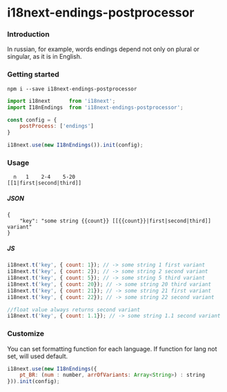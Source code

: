 # i18next-endings-postprocessor

### Introduction
In russian, for example, words endings depend not only on plural or singular, as it is in English.

### Getting started

```
npm i --save i18next-endings-postprocessor
```
```javascript
import i18next      from 'i18next';
import I18nEndings  from 'i18next-endings-postprocessor';

const config = {
	postProcess: ['endings']
}

i18next.use(new I18nEndings()).init(config);

```

### Usage
```
  n   1    2-4    5-20 
[[1|first|second|third]]
```

##### JSON
```
{
	"key": "some string {{count}} [[{{count}}|first|second|third]] variant"
}
```

##### JS
```javascript
i18next.t('key', { count: 1}); // -> some string 1 first variant
i18next.t('key', { count: 2}); // -> some string 2 second variant
i18next.t('key', { count: 5}); // -> some string 5 third variant
i18next.t('key', { count: 20}); // -> some string 20 third variant
i18next.t('key', { count: 21}); // -> some string 21 first variant
i18next.t('key', { count: 22}); // -> some string 22 second variant

//float value always returns second variant
i18next.t('key', { count: 1.1}); // -> some string 1.1 second variant
```


### Customize
You can set formatting function for each language. If function for lang not set, will used default.
```javascript
i18next.use(new I18nEndings({
	pt_BR: (num : number, arrOfVariants: Array<String>) : string
})).init(config);
```